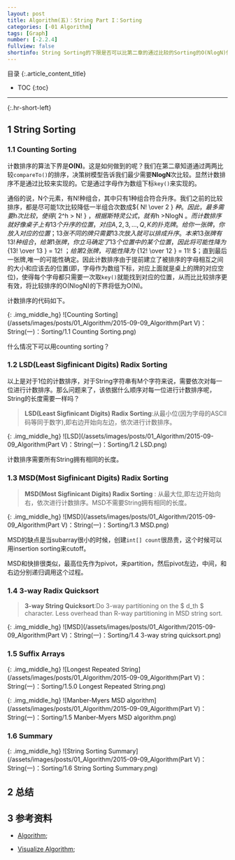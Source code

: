 ```yaml
---
layout: post
title: Algorithm(五)：String Part I：Sorting
categories: [-01 Algorithm]
tags: [Graph]
number: [-2.2.4]
fullview: false
shortinfo: String Sorting的下限是否可以比第二章的通过比较的Sorting的O(NlogN)做的更好，又是String的什么特质导致这种不同呢。
---
```

目录
{:.article_content_title}


* TOC
{:toc}

---
{:.hr-short-left}



## 1 String Sorting ##

### 1.1 Counting Sorting  ###

计数排序的算法下界是**O(N)**。这是如何做到的呢？我们在第二章知道通过两两比较``compareTo()``的排序，决策树模型告诉我们最少需要**NlogN**次比较。显然计数排序不是通过比较来实现的。它是通过字母作为数组下标``key()``来实现的。

通俗的说，N个元素，有N!种组合，其中只有1种组合符合升序。我们之前的比较排序，都是尽可能1次比较降低一半组合次数成${ N! \over 2 } $种。因此，最多需要h次比较，使得${ 2^h > N! } $，根据斯特灵公式，就有$h >NlogN $。而计数排序就好像桌子上有13个升序的位置，对应A,2,3,...,Q,K的扑克牌。给你一张牌，你放入对应的位置；13张不同的牌只需要13次放入就可以排成升序。本来13张牌有13!种组合，给第1张牌，你立马确定了13个位置中的某个位置，因此将可能性降为$ {13! \over 13 } = 12!  $；给第2张牌，可能性降为$ {12! \over 12 } = 11! $；直到最后一张牌,唯一的可能性确定。因此计数排序由于提前建立了被排序的字母相互之间的大小和应该去的位置(即，字母作为数组下标，对应上面就是桌上的牌的对应空位)，使得每个字母都只需要一次取``key()``就能找到对应的位置，从而比比较排序更有效，将比较排序的O(NlogN)的下界将低为O(N)。

计数排序的代码如下。

{: .img_middle_hg}
![Counting Sorting](/assets/images/posts/01_Algorithm/2015-09-09_Algorithm(Part V)：String(一)：Sorting/1.1 Counting Sorting.png)

什么情况下可以用counting sorting？

### 1.2 LSD(Least Sigfinicant Digits) Radix Sorting  ###

以上是对于1位的计数排序，对于String字符串有M个字符来说，需要依次对每一位进行计数排序。那么问题来了，该依据什么顺序对每一位进行计数排序呢，String的长度需要一样吗？

> **LSD(Least Sigfinicant Digits) Radix Sorting**:从最小位(因为字母的ASCII码等同于数字),即右边开始向左边，依次进行计数排序。

{: .img_middle_hg}
![LSD](/assets/images/posts/01_Algorithm/2015-09-09_Algorithm(Part V)：String(一)：Sorting/1.2 LSD.png)

计数排序需要所有String拥有相同的长度。

### 1.3 MSD(Most Sigfinicant Digits) Radix Sorting  ###

> **MSD(Most Sigfinicant Digits) Radix Sorting** : 从最大位,即左边开始向右，依次进行计数排序。MSD不需要String拥有相同的长度。

{: .img_middle_hg}
![MSD](/assets/images/posts/01_Algorithm/2015-09-09_Algorithm(Part V)：String(一)：Sorting/1.3 MSD.png)

MSD的缺点是当subarray很小的时候，创建``int[] count``很昂贵，这个时候可以用insertion sorting来cutoff。

MSD和快排很类似，最高位先作为pivot，来partition，然后pivot左边，中间，和右边分别递归调用这个过程。


### 1.4 3-way Radix Quicksort  ###

> **3-way String Quicksort**:Do 3-way partitioning on the $ d_th $ character. Less overhead than R-way partitioning in MSD string sort.

{: .img_middle_hg}
![MSD](/assets/images/posts/01_Algorithm/2015-09-09_Algorithm(Part V)：String(一)：Sorting/1.4 3-way string quicksort.png)


### 1.5 Suffix Arrays  ###


{: .img_middle_hg}
![Longest Repeated String](/assets/images/posts/01_Algorithm/2015-09-09_Algorithm(Part V)：String(一)：Sorting/1.5.0 Longest Repeated String.png)

{: .img_middle_hg}
![Manber-Myers MSD algorithm](/assets/images/posts/01_Algorithm/2015-09-09_Algorithm(Part V)：String(一)：Sorting/1.5 Manber-Myers MSD algorithm.png)

### 1.6 Summary ###

{: .img_middle_hg}
![String Sorting Summary](/assets/images/posts/01_Algorithm/2015-09-09_Algorithm(Part V)：String(一)：Sorting/1.6 String Sorting Summary.png)


## 2 总结 ##





## 3 参考资料 ##
- [Algorithm](http://algs4.cs.princeton.edu/home/);

- [Visualize Algorithm](http://visualgo.net/);





